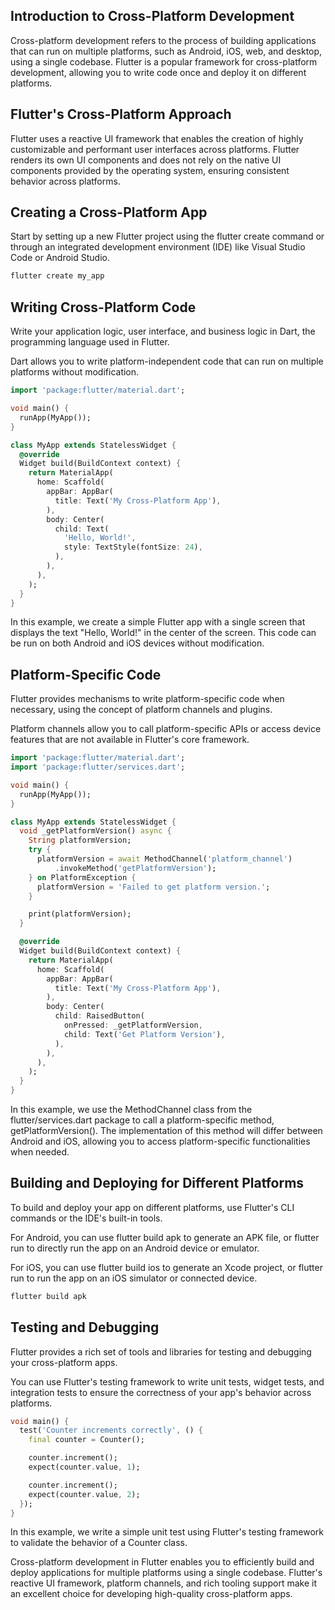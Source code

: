 ## Introduction to Cross-Platform Development

Cross-platform development refers to the process of building applications that can run on multiple platforms, such as Android, iOS, web, and desktop, using a single codebase.
Flutter is a popular framework for cross-platform development, allowing you to write code once and deploy it on different platforms.

## Flutter's Cross-Platform Approach

Flutter uses a reactive UI framework that enables the creation of highly customizable and performant user interfaces across platforms.
Flutter renders its own UI components and does not rely on the native UI components provided by the operating system, ensuring consistent behavior across platforms.

## Creating a Cross-Platform App

Start by setting up a new Flutter project using the flutter create command or through an integrated development environment (IDE) like Visual Studio Code or Android Studio.

```bash
flutter create my_app
```

## Writing Cross-Platform Code

Write your application logic, user interface, and business logic in Dart, the programming language used in Flutter.

Dart allows you to write platform-independent code that can run on multiple platforms without modification.

```dart
import 'package:flutter/material.dart';

void main() {
  runApp(MyApp());
}

class MyApp extends StatelessWidget {
  @override
  Widget build(BuildContext context) {
    return MaterialApp(
      home: Scaffold(
        appBar: AppBar(
          title: Text('My Cross-Platform App'),
        ),
        body: Center(
          child: Text(
            'Hello, World!',
            style: TextStyle(fontSize: 24),
          ),
        ),
      ),
    );
  }
}

```

In this example, we create a simple Flutter app with a single screen that displays the text "Hello, World!" in the center of the screen. This code can be run on both Android and iOS devices without modification.

## Platform-Specific Code

Flutter provides mechanisms to write platform-specific code when necessary, using the concept of platform channels and plugins.

Platform channels allow you to call platform-specific APIs or access device features that are not available in Flutter's core framework.

```dart
import 'package:flutter/material.dart';
import 'package:flutter/services.dart';

void main() {
  runApp(MyApp());
}

class MyApp extends StatelessWidget {
  void _getPlatformVersion() async {
    String platformVersion;
    try {
      platformVersion = await MethodChannel('platform_channel')
          .invokeMethod('getPlatformVersion');
    } on PlatformException {
      platformVersion = 'Failed to get platform version.';
    }

    print(platformVersion);
  }

  @override
  Widget build(BuildContext context) {
    return MaterialApp(
      home: Scaffold(
        appBar: AppBar(
          title: Text('My Cross-Platform App'),
        ),
        body: Center(
          child: RaisedButton(
            onPressed: _getPlatformVersion,
            child: Text('Get Platform Version'),
          ),
        ),
      ),
    );
  }
}

```

In this example, we use the MethodChannel class from the flutter/services.dart package to call a platform-specific method, getPlatformVersion(). The implementation of this method will differ between Android and iOS, allowing you to access platform-specific functionalities when needed.

## Building and Deploying for Different Platforms

To build and deploy your app on different platforms, use Flutter's CLI commands or the IDE's built-in tools.

For Android, you can use flutter build apk to generate an APK file, or flutter run to directly run the app on an Android device or emulator.

For iOS, you can use flutter build ios to generate an Xcode project, or flutter run to run the app on an iOS simulator or connected device.

```bash
flutter build apk
```

## Testing and Debugging

Flutter provides a rich set of tools and libraries for testing and debugging your cross-platform apps.

You can use Flutter's testing framework to write unit tests, widget tests, and integration tests to ensure the correctness of your app's behavior across platforms.

```dart
void main() {
  test('Counter increments correctly', () {
    final counter = Counter();

    counter.increment();
    expect(counter.value, 1);

    counter.increment();
    expect(counter.value, 2);
  });
}

```

In this example, we write a simple unit test using Flutter's testing framework to validate the behavior of a Counter class.

Cross-platform development in Flutter enables you to efficiently build and deploy applications for multiple platforms using a single codebase. Flutter's reactive UI framework, platform channels, and rich tooling support make it an excellent choice for developing high-quality cross-platform apps.
